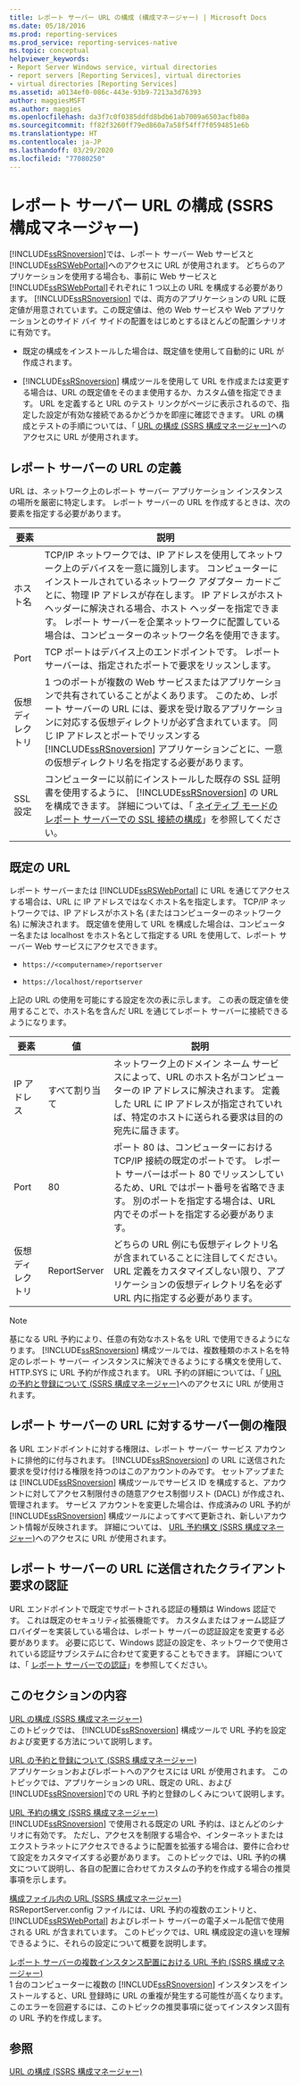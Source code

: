 ```yaml
---
title: レポート サーバー URL の構成 (構成マネージャー) | Microsoft Docs
ms.date: 05/18/2016
ms.prod: reporting-services
ms.prod_service: reporting-services-native
ms.topic: conceptual
helpviewer_keywords:
- Report Server Windows service, virtual directories
- report servers [Reporting Services], virtual directories
- virtual directories [Reporting Services]
ms.assetid: a0134ef0-086c-443e-93b9-7213a3d76393
author: maggiesMSFT
ms.author: maggies
ms.openlocfilehash: da3f7c0f0385ddfd8bdb61ab7009a6503acfb80a
ms.sourcegitcommit: ff82f3260ff79ed860a7a58f54ff7f0594851e6b
ms.translationtype: HT
ms.contentlocale: ja-JP
ms.lasthandoff: 03/29/2020
ms.locfileid: "77080250"
---
```

# <a name="configure-report-server-urls--ssrs-configuration-manager"></a>レポート サーバー URL の構成 (SSRS 構成マネージャー)
  [!INCLUDE[ssRSnoversion](../../includes/ssrsnoversion-md.md)]では、レポート サーバー Web サービスと [!INCLUDE[ssRSWebPortal](../../includes/ssrswebportal.md)]へのアクセスに URL が使用されます。 どちらのアプリケーションを使用する場合も、事前に Web サービスと [!INCLUDE[ssRSWebPortal](../../includes/ssrswebportal.md)]それぞれに 1 つ以上の URL を構成する必要があります。 [!INCLUDE[ssRSnoversion](../../includes/ssrsnoversion-md.md)] では、両方のアプリケーションの URL に既定値が用意されています。この既定値は、他の Web サービスや Web アプリケーションとのサイド バイ サイドの配置をはじめとするほとんどの配置シナリオに有効です。  
  
-   既定の構成をインストールした場合は、既定値を使用して自動的に URL が作成されます。  
  
-   [!INCLUDE[ssRSnoversion](../../includes/ssrsnoversion-md.md)] 構成ツールを使用して URL を作成または変更する場合は、URL の既定値をそのまま使用するか、カスタム値を指定できます。 URL を定義すると URL のテスト リンクがページに表示されるので、指定した設定が有効な接続であるかどうかを即座に確認できます。 URL の構成とテストの手順については、「 [URL の構成 &#40;SSRS 構成マネージャー&#41;](../../reporting-services/install-windows/configure-a-url-ssrs-configuration-manager.md)へのアクセスに URL が使用されます。  
  
## <a name="defining-a-report-server-url"></a>レポート サーバーの URL の定義  
 URL は、ネットワーク上のレポート サーバー アプリケーション インスタンスの場所を厳密に特定します。 レポート サーバーの URL を作成するときは、次の要素を指定する必要があります。  
  
|要素|説明|  
|----------|-----------------|  
|ホスト名|TCP/IP ネットワークでは、IP アドレスを使用してネットワーク上のデバイスを一意に識別します。 コンピューターにインストールされているネットワーク アダプター カードごとに、物理 IP アドレスが存在します。 IP アドレスがホスト ヘッダーに解決される場合、ホスト ヘッダーを指定できます。 レポート サーバーを企業ネットワークに配置している場合は、コンピューターのネットワーク名を使用できます。|  
|Port|TCP ポートはデバイス上のエンドポイントです。 レポート サーバーは、指定されたポートで要求をリッスンします。|  
|仮想ディレクトリ|1 つのポートが複数の Web サービスまたはアプリケーションで共有されていることがよくあります。 このため、レポート サーバーの URL には、要求を受け取るアプリケーションに対応する仮想ディレクトリが必ず含まれています。 同じ IP アドレスとポートでリッスンする [!INCLUDE[ssRSnoversion](../../includes/ssrsnoversion-md.md)] アプリケーションごとに、一意の仮想ディレクトリ名を指定する必要があります。|  
|SSL 設定|コンピューターに以前にインストールした既存の SSL 証明書を使用するように、 [!INCLUDE[ssRSnoversion](../../includes/ssrsnoversion-md.md)] の URL を構成できます。 詳細については、「 [ネイティブ モードのレポート サーバーでの SSL 接続の構成](../../reporting-services/security/configure-ssl-connections-on-a-native-mode-report-server.md)」を参照してください。|  
  
## <a name="default-urls"></a>既定の URL  
 レポート サーバーまたは [!INCLUDE[ssRSWebPortal](../../includes/ssrswebportal.md)] に URL を通じてアクセスする場合は、URL に IP アドレスではなくホスト名を指定します。 TCP/IP ネットワークでは、IP アドレスがホスト名 (またはコンピューターのネットワーク名) に解決されます。 既定値を使用して URL を構成した場合は、コンピューター名または localhost をホスト名として指定する URL を使用して、レポート サーバー Web サービスにアクセスできます。  
  
-   `https://<computername>/reportserver`  
  
-   `https://localhost/reportserver`  
  
 上記の URL の使用を可能にする設定を次の表に示します。 この表の既定値を使用することで、ホスト名を含んだ URL を通じてレポート サーバーに接続できるようになります。  
  
|要素|値|説明|  
|----------|-----------|-----------------|  
|IP アドレス|すべて割り当て|ネットワーク上のドメイン ネーム サービスによって、URL のホスト名がコンピューターの IP アドレスに解決されます。 定義した URL に IP アドレスが指定されていれば、特定のホストに送られる要求は目的の宛先に届きます。|  
|Port|80|ポート 80 は、コンピューターにおける TCP/IP 接続の既定のポートです。 レポート サーバーはポート 80 でリッスンしているため、URL ではポート番号を省略できます。 別のポートを指定する場合は、URL 内でそのポートを指定する必要があります。|  
|仮想ディレクトリ|ReportServer|どちらの URL 例にも仮想ディレクトリ名が含まれていることに注目してください。 URL 定義をカスタマイズしない限り、アプリケーションの仮想ディレクトリ名を必ず URL 内に指定する必要があります。|  
  
> [!NOTE]  
>  基になる URL 予約により、任意の有効なホスト名を URL で使用できるようになります。 [!INCLUDE[ssRSnoversion](../../includes/ssrsnoversion-md.md)] 構成ツールでは、複数種類のホスト名を特定のレポート サーバー インスタンスに解決できるようにする構文を使用して、HTTP.SYS に URL 予約が作成されます。 URL 予約の詳細については、「 [URL の予約と登録について &#40;SSRS 構成マネージャー&#41;](../../reporting-services/install-windows/about-url-reservations-and-registration-ssrs-configuration-manager.md)へのアクセスに URL が使用されます。  
  
## <a name="server-side-permissions-on-a-report-server-url"></a>レポート サーバーの URL に対するサーバー側の権限  
 各 URL エンドポイントに対する権限は、レポート サーバー サービス アカウントに排他的に付与されます。 [!INCLUDE[ssRSnoversion](../../includes/ssrsnoversion-md.md)] の URL に送信された要求を受け付ける権限を持つのはこのアカウントのみです。 セットアップまたは [!INCLUDE[ssRSnoversion](../../includes/ssrsnoversion-md.md)] 構成ツールでサービス ID を構成すると、アカウントに対してアクセス制限付きの随意アクセス制御リスト (DACL) が作成され、管理されます。 サービス アカウントを変更した場合は、作成済みの URL 予約が [!INCLUDE[ssRSnoversion](../../includes/ssrsnoversion-md.md)] 構成ツールによってすべて更新され、新しいアカウント情報が反映されます。 詳細については、 [URL 予約構文 &#40;SSRS 構成マネージャー&#41;](../../reporting-services/install-windows/url-reservation-syntax-ssrs-configuration-manager.md)へのアクセスに URL が使用されます。  
  
## <a name="authenticating-client-requests-sent-to-a-report-server-url"></a>レポート サーバーの URL に送信されたクライアント要求の認証  
 URL エンドポイントで既定でサポートされる認証の種類は Windows 認証です。 これは既定のセキュリティ拡張機能です。 カスタムまたはフォーム認証プロバイダーを実装している場合は、レポート サーバーの認証設定を変更する必要があります。 必要に応じて、Windows 認証の設定を、ネットワークで使用されている認証サブシステムに合わせて変更することもできます。 詳細については、「 [レポート サーバーでの認証](../../reporting-services/security/authentication-with-the-report-server.md)」を参照してください。  
  
## <a name="in-this-section"></a>このセクションの内容  
 [URL の構成 &#40;SSRS 構成マネージャー&#41;](../../reporting-services/install-windows/configure-a-url-ssrs-configuration-manager.md)  
 このトピックでは、 [!INCLUDE[ssRSnoversion](../../includes/ssrsnoversion-md.md)] 構成ツールで URL 予約を設定および変更する方法について説明します。  
  
 [URL の予約と登録について &#40;SSRS 構成マネージャー&#41;](../../reporting-services/install-windows/about-url-reservations-and-registration-ssrs-configuration-manager.md)  
 アプリケーションおよびレポートへのアクセスには URL が使用されます。 このトピックでは、アプリケーションの URL、既定の URL、および [!INCLUDE[ssRSnoversion](../../includes/ssrsnoversion-md.md)]での URL 予約と登録のしくみについて説明します。  
  
 [URL 予約の構文 &#40;SSRS 構成マネージャー&#41;](../../reporting-services/install-windows/url-reservation-syntax-ssrs-configuration-manager.md)  
 [!INCLUDE[ssRSnoversion](../../includes/ssrsnoversion-md.md)] で使用される既定の URL 予約は、ほとんどのシナリオに有効です。 ただし、アクセスを制限する場合や、インターネットまたはエクストラネットにアクセスできるように配置を拡張する場合は、要件に合わせて設定をカスタマイズする必要があります。 このトピックでは、URL 予約の構文について説明し、各自の配置に合わせてカスタムの予約を作成する場合の推奨事項を示します。  
  
 [構成ファイル内の URL &#40;SSRS 構成マネージャー&#41;](../../reporting-services/install-windows/urls-in-configuration-files-ssrs-configuration-manager.md)  
 RSReportServer.config ファイルには、URL 予約の複数のエントリと、 [!INCLUDE[ssRSWebPortal](../../includes/ssrswebportal.md)] およびレポート サーバーの電子メール配信で使用される URL が含まれています。 このトピックでは、URL 構成設定の違いを理解できるように、それらの設定について概要を説明します。  
  
 [レポート サーバーの複数インスタンス配置における URL 予約 &#40;SSRS 構成マネージャー&#41;](../../reporting-services/install-windows/url-reservations-for-multi-instance-report-server-deployments.md)  
 1 台のコンピューターに複数の [!INCLUDE[ssRSnoversion](../../includes/ssrsnoversion-md.md)] インスタンスをインストールすると、URL 登録時に URL の重複が発生する可能性が高くなります。 このエラーを回避するには、このトピックの推奨事項に従ってインスタンス固有の URL 予約を作成します。  
  
## <a name="see-also"></a>参照  
 [URL の構成 &#40;SSRS 構成マネージャー&#41;](../../reporting-services/install-windows/configure-a-url-ssrs-configuration-manager.md) 

